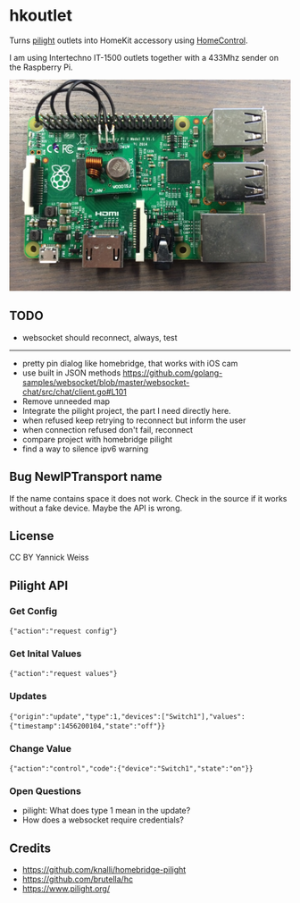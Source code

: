# hkoutlet
Turns [pilight](https://www.pilight.org/) outlets into HomeKit accessory using 
[HomeControl](https://github.com/brutella/hc).

I am using Intertechno IT-1500 outlets together with a 433Mhz sender on the Raspberry Pi.

![pi with 433](pi.jpg)

## TODO
* websocket should reconnect, always, test

----
* pretty pin dialog like homebridge, that works with iOS cam
* use built in JSON methods https://github.com/golang-samples/websocket/blob/master/websocket-chat/src/chat/client.go#L101
* Remove unneeded map
* Integrate the pilight project, the part I need directly here.
* when refused keep retrying to reconnect but inform the user
* when connection refused don't fail, reconnect
* compare project with homebridge pilight
* find a way to silence ipv6 warning

## Bug NewIPTransport name
If the name contains space it does not work. Check in the source if it works without a fake device. Maybe the API is wrong.

## License
CC BY Yannick Weiss

## Pilight API
### Get Config
`{"action":"request config"}`

### Get Inital Values
`{"action":"request values"}`

### Updates
`{"origin":"update","type":1,"devices":["Switch1"],"values":{"timestamp":1456200104,"state":"off"}}`

### Change Value
`{"action":"control","code":{"device":"Switch1","state":"on"}}`

### Open Questions
* pilight: What does type 1 mean in the update?
* How does a websocket require credentials?

## Credits
* https://github.com/knalli/homebridge-pilight
* https://github.com/brutella/hc
* https://www.pilight.org/
